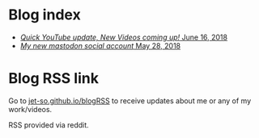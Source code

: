 # Blog index

* [*Quick YouTube update, New Videos coming up!* June 16, 2018](https://jet-so.github.io/blog/june.16.2018)
* [*My new mastodon social account* May 28, 2018](https://jet-so.github.io/blog/may.28.2018)


<!--- * [*TITLE* DATE](https://jet-so.github.io/blog/LIKDATE) --->


# Blog RSS link

 Go to [jet-so.github.io/blogRSS](https://jet-so.github.io/blogRSS) to receive updates about me or any of my work/videos.
 
 RSS provided via reddit.
